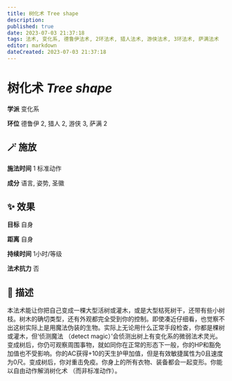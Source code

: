 ```yaml
---
title: 树化术 Tree shape
description: 
published: true
date: 2023-07-03 21:37:18
tags: 法术, 变化系, 德鲁伊法术, 2环法术, 猎人法术, 游侠法术, 3环法术, 萨满法术
editor: markdown
dateCreated: 2023-07-03 21:37:18
---
```


# **树化术** *Tree shape*

**学派** 变化系 

**环位** 德鲁伊 2, 猎人 2, 游侠 3, 萨满 2

## 🪄 施放

**施法时间** 1 标准动作

**成分** 语言, 姿势, 圣徽

## ✨ 效果 

**目标** 自身 

**距离** 自身  

**持续时间** 1小时/等级 

**法术抗力** 否

## 📖 描述

本法术能让你把自己变成一棵大型活树或灌木，或是大型枯死树干，还带有些小树枝。树木的确切类型，还有外观都完全受到你的控制。即使凑近仔细看，也觉察不出这树实际上是用魔法伪装的生物。实际上无论用什么正常手段检查，你都是棵树或灌木，但‘侦测魔法 （detect magic）’会侦测出树上有变化系的微弱法术灵光。变成树后，你仍可观察周围事物，就如同你在正常的形态下一般，你的HP和豁免加值也不受影响。你的AC获得+10的天生护甲加值，但是有效敏捷属性为0且速度为0尺。变成树后，你对重击免疫。你身上的所有衣物、装备都会一起变形。你能以自由动作解消树化术 （而非标准动作）。
    